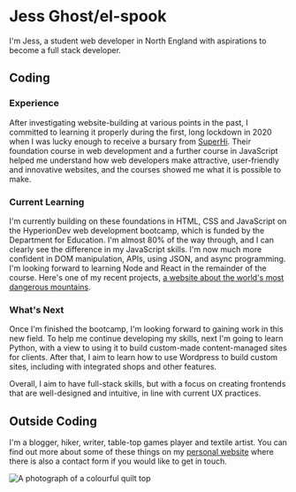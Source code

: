 # Jess Ghost/el-spook

I'm Jess, a student web developer in North England with aspirations to become a full stack developer.

## Coding

### Experience

After investigating website-building at various points in the past, I committed to learning it properly during the first, long lockdown in 2020 when I was lucky enough to receive a bursary from [SuperHi](https://www.superhi.com). Their foundation course in web development and a further course in JavaScript helped me understand how web developers make attractive, user-friendly and innovative websites, and the courses showed me what it is possible to make.

### Current Learning

I'm currently building on these foundations in HTML, CSS and JavaScript on the HyperionDev web development bootcamp, which is funded by the Department for Education. I'm almost 80% of the way through, and I can clearly see the difference in my JavaScript skills. I'm now much more confident in DOM manipulation, APIs, using JSON, and async programming. I'm looking forward to learning Node and React in the remainder of the course. Here's one of my recent projects, [a website about the world's most dangerous mountains](https://github.com/el-spook/finalCapstone).

### What's Next

Once I'm finished the bootcamp, I'm looking forward to gaining work in this new field. To help me continue developing my skills, next I'm going to learn Python, with a view to using it to build custom-made content-managed sites for clients. After that, I aim to learn how to use Wordpress to build custom sites, including with integrated shops and other features. 

Overall, I aim to have full-stack skills, but with a focus on creating frontends that are well-designed and intuitive, in line with current UX practices.

## Outside Coding

I'm a blogger, hiker, writer, table-top games player and textile artist. You can find out more about some of these things on my [personal website](https://www.jessghost.com/) where there is also a contact form if you would like to get in touch.

![A photograph of a colourful quilt top](https://images.squarespace-cdn.com/content/v1/5e0dc9494d4c716d3ff361ec/1656275302656-5ILCO5M701P8BR5ULHNI/IMG_5612.JPG?format=2500w)
